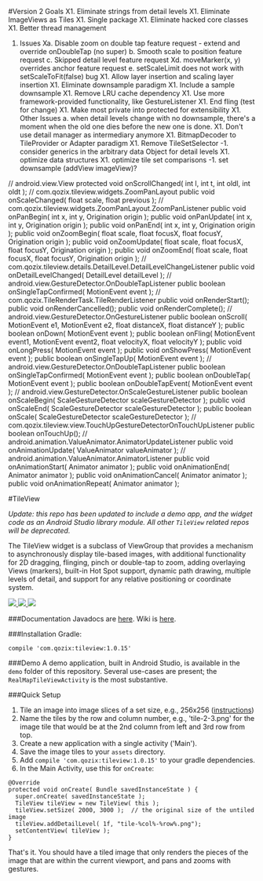 #Version 2 Goals
X1.  Eliminate strings from detail levels
X1.  Eliminate ImageViews as Tiles
X1.  Single package
X1.  Eliminate hacked core classes
X1.  Better thread management
1.  Issues
    Xa. Disable zoom on double tap feature request - extend and override onDoubleTap (no super)
    b. Smooth scale to position feature request
    c. Skipped detail level feature request
    Xd. moveMarker(x, y) overrides anchor feature request
    e. setScaleLimit does not work with setScaleToFit(false) bug
X1.  Allow layer insertion and scaling layer insertion
X1.  Eliminate downsample paradigm
X1.  Include a sample downsample
X1.  Remove LRU cache dependency
X1.  Use more framework-provided functionality, like GestureListener
X1.  End fling (test for change)
X1.  Make most private into protected for extensibility
X1.  Other Issues
    a.  when detail levels change with no downsample, there's a moment when the old one dies before the new one is done.
X1.  Don't use detail manager as intermediary anymore
X1.  BitmapDecoder to TileProvider or Adapter paradigm
X1.  Remove TileSetSelector
-1.  consider generics in the arbitrary data Object for detail levels
X1.  optimize data structures
X1.  optimize tile set comparisons
-1.  set downsample (addView imageView)?













  // android.view.View
  protected void onScrollChanged( int l, int t, int oldl, int oldt );
  // com.qozix.tileview.widgets.ZoomPanLayout
  public void onScaleChanged( float scale, float previous );
  // com.qozix.tileview.widgets.ZoomPanLayout.ZoomPanListener
  public void onPanBegin( int x, int y, Origination origin );
  public void onPanUpdate( int x, int y, Origination origin );
  public void onPanEnd( int x, int y, Origination origin );
  public void onZoomBegin( float scale, float focusX, float focusY, Origination origin );
  public void onZoomUpdate( float scale, float focusX, float focusY, Origination origin );
  public void onZoomEnd( float scale, float focusX, float focusY, Origination origin );
  // com.qozix.tileview.details.DetailLevel.DetailLevelChangeListener
  public void onDetailLevelChanged( DetailLevel detailLevel );
  // android.view.GestureDetector.OnDoubleTapListener
  public boolean onSingleTapConfirmed( MotionEvent event );
  // com.qozix.TileRenderTask.TileRenderListener
  public void onRenderStart();
  public void onRenderCancelled();
  public void onRenderComplete();
  // android.view.GestureDetector.OnGestureListener
  public boolean onScroll( MotionEvent e1, MotionEvent e2, float distanceX, float distanceY );
  public boolean onDown( MotionEvent event );
  public boolean onFling( MotionEvent event1, MotionEvent event2, float velocityX, float velocityY );
  public void onLongPress( MotionEvent event );
  public void onShowPress( MotionEvent event );
  public boolean onSingleTapUp( MotionEvent event );
  // android.view.GestureDetector.OnDoubleTapListener
  public boolean onSingleTapConfirmed( MotionEvent event );
  public boolean onDoubleTap( MotionEvent event );
  public boolean onDoubleTapEvent( MotionEvent event );
  // android.view.GestureDetector.OnScaleGestureListener
  public boolean onScaleBegin( ScaleGestureDetector scaleGestureDetector );
  public void onScaleEnd( ScaleGestureDetector scaleGestureDetector );
  public boolean onScale( ScaleGestureDetector scaleGestureDetector );
  // com.qozix.tileview.view.TouchUpGestureDetectorOnTouchUpListener
  public boolean onTouchUp();
  // android.animation.ValueAnimator.AnimatorUpdateListener
  public void onAnimationUpdate( ValueAnimator valueAnimator );
  // android.animation.ValueAnimator.AnimatorListener
  public void onAnimationStart( Animator animator );
  public void onAnimationEnd( Animator animator );
  public void onAnimationCancel( Animator animator );
  public void onAnimationRepeat( Animator animator );

#TileView

*Update: this repo has been updated to include a demo app,
and the widget code as an Android Studio library module.
All other `TileView` related repos will be deprecated.*

The TileView widget is a subclass of ViewGroup that provides a mechanism to asynchronously display tile-based images,
with additional functionality for 2D dragging, flinging, pinch or double-tap to zoom, adding overlaying Views (markers),
built-in Hot Spot support, dynamic path drawing, multiple levels of detail, and support for any relative positioning or
coordinate system.

<a target="_blank" href="http://www.youtube.com/watch?v=N9fzrZDqAZY">
  <img src="http://img.youtube.com/vi/N9fzrZDqAZY/1.jpg" />
</a><a target="_blank" href="http://www.youtube.com/watch?v=N9fzrZDqAZY">
  <img src="http://img.youtube.com/vi/N9fzrZDqAZY/2.jpg" />
</a><a target="_blank" href="http://www.youtube.com/watch?v=N9fzrZDqAZY">
  <img src="http://img.youtube.com/vi/N9fzrZDqAZY/3.jpg" />
</a>

###Documentation
Javadocs are [here](http://moagrius.github.io/TileView/index.html?com/qozix/tileview/TileView.html).
Wiki is [here](https://github.com/moagrius/TileView/wiki).

###Installation
Gradle:
```
compile 'com.qozix:tileview:1.0.15'
```

###Demo
A demo application, built in Android Studio, is available in the `demo` folder of this repository.
Several use-cases are present; the `RealMapTileViewActivity` is the most substantive.

###Quick Setup
1. Tile an image into image slices of a set size, e.g., 256x256 (<a href="https://github.com/moagrius/TileView/wiki/Creating-Tiles" target="_blank">instructions</a>)
1. Name the tiles by the row and column number, e.g., 'tile-2-3.png' for the image tile that would be
at the 2nd column from left and 3rd row from top.
1. Create a new application with a single activity ('Main').
1. Save the image tiles to your `assets` directory.
1. Add `compile 'com.qozix:tileview:1.0.15'` to your gradle dependencies.
1. In the Main Activity, use this for `onCreate`:
```
@Override
protected void onCreate( Bundle savedInstanceState ) {
  super.onCreate( savedInstanceState );
  TileView tileView = new TileView( this );
  tileView.setSize( 2000, 3000 );  // the original size of the untiled image
  tileView.addDetailLevel( 1f, "tile-%col%-%row%.png");
  setContentView( tileView );
}
```
That's it.  You should have a tiled image that only renders the pieces of the image that are
within the current viewport, and pans and zooms with gestures.